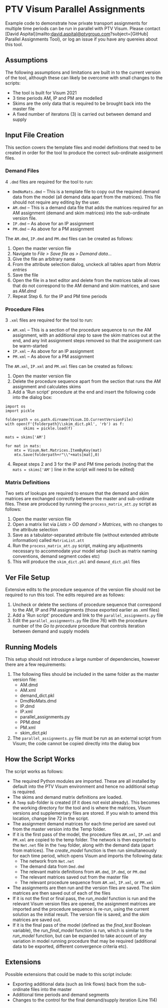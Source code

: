 # PTV Visum Parallel Assignments
Example code to demonstrate how private transport assignments for multiple time periods can be run in parallel with PTV Visum.
Please contact [David Aspital](mailto:david.aspital@ptvgroup.com?subject=[GitHub] Parallel Assignments Tool), or log an issue if you have any quereies about this tool.
## Assumptions

The following assumptions and limitations are built in to the current version of the tool, although these can likely be overcome with small changes to the scripts:
* The tool is built for Visum 2021
* 3 time periods AM, IP and PM are modelled
* Skims are the only data that is required to be brought back into the master file
* A fixed number of iteratons (3) is carried out between demand and supply

## Input File Creation
This section covers the template files and model definitions that need to be created in order for the tool to produce the correct sub-ordinate assignment files.

### Demand Files
 4 `.dmd` files are required for the tool to run:
* `DmdNoMats.dmd` – This is a template file to copy out the required demand data from the model (all demand data apart from the matrices). This file should not require any editing by the user.
*	`AM.dmd` – This is a demand data file that adds the matrices required for an AM assignment (demand and skim matrices) into the sub-ordinate version file.
*	`IP.dmd` – As above for an IP assignment
*	`PM.dmd` – As above for a PM assignment

The `AM.dmd`, `IP.dmd` and `PM.dmd` files can be created as follows:
1. Open the master version file
2. Navigate to *File > Save file as > Demand data...*
3. Give the file an arbitrary name
4. From the attribute selection dialog, unckeck all tables apart from *Matrix entries*
5. Save the file
6. Open the file in a text editor and delete from the matrices table all rows that do not correspond to the AM demand and skim matrices, and save as *AM.dmd*
7. Repeat Step 6. for the IP and PM time periods

### Procedure Files
3 `.xml` files are required for the tool to run:
* `AM.xml` – This is a section of the procedure sequence to run the AM assignment, with an additional step to save the skim matrices out at the end, and any Init assignment steps removed so that the assignment can be warm-started
*	`IP.xml` – As above for an IP assignment
*	`PM.xml` – As above for a PM assignment

The `AM.xml`, `IP.xml` and `PM.xml` files can be created as follows:
1. Open the master version file
2. Delete the procedure sequence apart from the section that runs the AM assignment and calculates skims
3. Add a 'Run script' procedure at the end and insert the following code into the dialog box:

```
import os
import pickle

folderpath = os.path.dirname(Visum.IO.CurrentVersionFile)
with open(f'{folderpath}\\skim_dict.pkl', 'rb') as f:
        skims = pickle.load(f)

mats = skims['AM']

for mat in mats:
	mtx = Visum.Net.Matrices.ItemByKey(mat)
	mtx.Save(folderpath+r"\\"+mats[mat],0)
```
4. Repeat steps 2 and 3 for the IP and PM time periods (noting that the `mats = skims['AM']` line in the script will need to be edited)

### Matrix Definitions
Two sets of lookups are required to ensure that the demand and skim matrices are exchanged correctly between the master and sub-ordinate files. These are produced by running the `process_matrix_att.py` script as follows:
1. Open the master version file
2. Open a matrix list via *Lists > OD demand > Matrices*, with no changes to the attribute selection
3. Save as a tabulator-separated attribute file (without extended attribute information) called `MatrixList.att`
4. Run the `process_matrix_att.py` script, making any adjustments necessary to accommodate your model setup (such as matrix naming conventions, demand segment codes etc)
5. This will produce the `skim_dict.pkl` and `demand_dict.pkl` files

## Ver File Setup
Extensive edits to the procedure sequence of the version file should not be required to run this tool. The edits required are as follows:
1. Uncheck or delete the sections of procedure sequence that correspond to the AM, IP and PM assignments (those exported earlier as .xml files)
2. Add a 'Run script' procedure and link to the `parallel_assignments.py` file
3. Edit the `parallel_assignments.py` file (line 76) with the procedure number of the *Go to procedure* procedure that controls iteration between demand and supply models


## Running Models
This setup should not introduce a large number of dependencies, however there are a few requirements:
1. The following files should be included in the same folder as the master version file:
    * AM.dmd
    * AM.xml
    * demand_dict.pkl
    * DmdNoMats.dmd
    * IP.dmd
    * IP.xml
    * parallel_assignments.py
    * PPM.dmd
    * PM.xml
    * skim_dict.pkl
2. The `parallel_assignments.py` file must be run as an external script from Visum; the code cannot be copied directly into the dialog box

## How the Script Works
The script works as follows:
* The required Python modules are imported. These are all installed by default into the PTV Visum environment and hence no additional setup is required.
* The skims and demand matrix definitions are loaded.
* A `Temp` sub-folder is created (if it does not exist already). This becomes the working directory for the tool and is where the matrices, Visum versions and supplementary files are stored. If you wish to amend this location, change line 72 in the script.
* The assignment demand matrices for each time period are saved out from the master version into the Temp folder.
* If it is the first pass of the model, the procedure files `AM.xml`, `IP.xml` and `PM.xml` are copied to the temp folder. The network is then exported to the `Net.net` file in the `Temp` folder, along with the demand data (apart from matrices). The *create_model* function is then run simultaneously for each time period, which opens Visum and imports the following data:
	* The network from `Net.net`
	* The demand data from `Dmd.dmd`
	* The relevant matrix definitions from `AM.dmd`, `IP.dmd`, or `PM.dmd`
	* The relevant matrices saved out from the master file
	* The relevant procedure sequence from `AM.xml`, `IP.xml`, or `PM.xml`
* The assignments are then run and the version files are saved. The skim matrices are then saved out of each of the files
* If it is not the first or final pass, the *run_model* function is run and the relevant Visum version files are opened, the assignment matrices are imported and the procedure sequence is re-run, using the current solution as the initial result. The version file is saved, and the skim matrices are saved out.
*	If it is the final pass of the model (defined as the *final_test* Boolean variable), the *run_final_model* function is run, which is similar to the *run_model* function, but can be expanded to take account of any variation in model running procedure that may be required (additional data to be exported, different convergence criteria etc).


## Extensions
Possible extensions that could be made to this script include:
* Exporting additional data (such as link flows) back from the sub-ordinate files into the master
* Additional time periods and demand segments
* Changes to the control for the final demand/supply iteration (Line 114)





